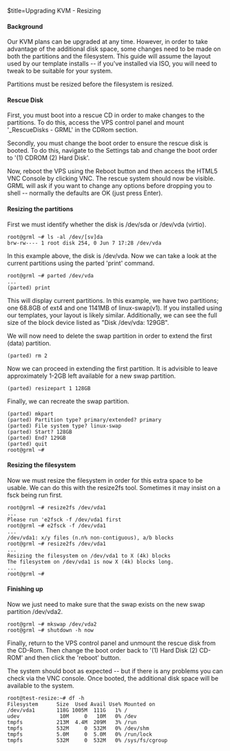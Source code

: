 $title=Upgrading KVM - Resizing

#### Background
Our KVM plans can be upgraded at any time. However, in order to take advantage of the additional disk space, some changes need to be made on both the partitions and the filesystem. This guide will assume the layout used by our template installs -- if you've installed via ISO, you will need to tweak to be suitable for your system. 

Partitions must be resized before the filesystem is resized. 

#### Rescue Disk

First, you must boot into a rescue CD in order to make changes to the partitions. To do this, access the VPS control panel and mount '_RescueDisks - GRML' in the CDRom section.

Secondly, you must change the boot order to ensure the rescue disk is booted. To do this, navigate to the Settings tab and change the boot order to '(1) CDROM (2) Hard Disk'. 

Now, reboot the VPS using the Reboot button and then access the HTML5 VNC Console by clicking VNC. The rescue system should now be visible. GRML will ask if you want to change any options before dropping you to shell -- normally the defaults are OK (just press Enter). 

#### Resizing the partitions
First we must identify whether the disk is /dev/sda or /dev/vda (virtio).

    root@grml ~# ls -al /dev/[sv]da
    brw-rw---- 1 root disk 254, 0 Jun 7 17:28 /dev/vda 
    
In this example above, the disk is /dev/vda. Now we can take a look at the current partitions using the parted 'print' command.

    root@grml ~# parted /dev/vda
    ...
    (parted) print

This will display current partitions. In this example, we have two partitions; one 68.8GB of ext4 and one 1141MB of linux-swap(v1). If you installed using our templates, your layout is likely similar. Additionally, we can see the full size of the block device listed as "Disk /dev/vda: 129GB".

We will now need to delete the swap partition in order to extend the first (data) partition. 

    (parted) rm 2

Now we can proceed in extending the first partition. It is advisible to leave approximately 1-2GB left available for a new swap partition.

    (parted) resizepart 1 128GB
    
Finally, we can recreate the swap partition.

    (parted) mkpart
    (parted) Partition type? primary/extended? primary
    (parted) File system type? linux-swap
    (parted) Start? 128GB
    (parted) End? 129GB
    (parted) quit
    root@grml ~#
    
#### Resizing the filesystem

Now we must resize the filesystem in order for this extra space to be usable. We can do this with the resize2fs tool. Sometimes it may insist on a fsck being run first.

    root@grml ~# resize2fs /dev/vda1
    ...
    Please run 'e2fsck -f /dev/vda1 first
    root@grml ~# e2fsck -f /dev/vda1
    ...
    /dev/vda1: x/y files (n.n% non-contiguous), a/b blocks
    root@grml ~# resize2fs /dev/vda1
    ...
    Resizing the filesystem on /dev/vda1 to X (4k) blocks
    The filesystem on /dev/vda1 is now X (4k) blocks long.
    ...
    root@grml ~#
 
#### Finishing up

Now we just need to make sure that the swap exists on the new swap partition /dev/vda2. 

    root@grml ~# mkswap /dev/vda2
    root@grml ~# shutdown -h now
    
Finally, return to the VPS control panel and unmount the rescue disk from the CD-Rom. Then change the boot order back to '(1) Hard Disk (2) CD-ROM' and then click the 'reboot' button. 

The system should boot as expected -- but if there is any problems you can check via the VNC console. Once booted, the additional disk space will be available to the system.

    root@test-resize:~# df -h
    Filesystem      Size  Used Avail Use% Mounted on
    /dev/vda1       118G 1005M  111G   1% /
    udev             10M     0   10M   0% /dev
    tmpfs           213M  4.4M  209M   3% /run
    tmpfs           532M     0  532M   0% /dev/shm
    tmpfs           5.0M     0  5.0M   0% /run/lock
    tmpfs           532M     0  532M   0% /sys/fs/cgroup

